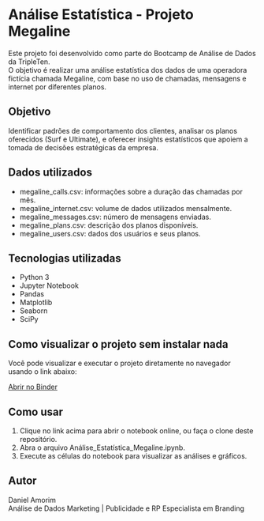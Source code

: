 # Análise Estatística - Projeto Megaline

Este projeto foi desenvolvido como parte do Bootcamp de Análise de Dados da TripleTen.  
O objetivo é realizar uma análise estatística dos dados de uma operadora fictícia chamada Megaline, com base no uso de chamadas, mensagens e internet por diferentes planos.

## Objetivo

Identificar padrões de comportamento dos clientes, analisar os planos oferecidos (Surf e Ultimate), e oferecer insights estatísticos que apoiem a tomada de decisões estratégicas da empresa.

## Dados utilizados

- megaline_calls.csv: informações sobre a duração das chamadas por mês.
- megaline_internet.csv: volume de dados utilizados mensalmente.
- megaline_messages.csv: número de mensagens enviadas.
- megaline_plans.csv: descrição dos planos disponíveis.
- megaline_users.csv: dados dos usuários e seus planos.

## Tecnologias utilizadas

- Python 3
- Jupyter Notebook
- Pandas
- Matplotlib
- Seaborn
- SciPy

## Como visualizar o projeto sem instalar nada

Você pode visualizar e executar o projeto diretamente no navegador usando o link abaixo:

[Abrir no Binder](https://hub.gesis.mybinder.org/user/daniel-o-amorim-istica_megaline-fz9pm9fk/doc/tree/An%C3%A1lise_Estat%C3%ADstica_Megaline.ipynb)

## Como usar

1. Clique no link acima para abrir o notebook online, ou faça o clone deste repositório.
2. Abra o arquivo Análise_Estatística_Megaline.ipynb.
3. Execute as células do notebook para visualizar as análises e gráficos.

## Autor

Daniel Amorim  
Análise de Dados
Marketing | Publicidade e RP
Especialista em Branding